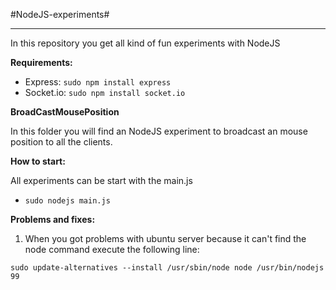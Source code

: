 #NodeJS-experiments#
* * *
In this repository you get all kind of fun experiments with NodeJS


**Requirements:**
  * Express:  `sudo npm install express`
  * Socket.io: `sudo npm install socket.io`


**BroadCastMousePosition**

In this folder you will find an NodeJS experiment to broadcast an mouse position to all the clients.


**How to start:**

  All experiments can be start with the main.js
  * `sudo nodejs main.js`
  
**Problems and fixes:**

1. When you got problems with ubuntu server because it can't find the node command execute the following line:

  `sudo update-alternatives --install /usr/sbin/node node /usr/bin/nodejs 99`
